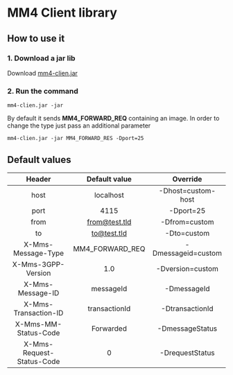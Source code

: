 # MM4 Client library

## How to use it
### 1. Download a jar lib
Download [mm4-clien.jar](https://github.com/peterjurkovic/smtp/blob/master/mm4-client.jar)

### 2. Run the command

```
mm4-clien.jar -jar 
```

By default it sends **MM4_FORWARD_REQ** containing an image. In order to change the type just pass an additional parameter

```
mm4-clien.jar -jar MM4_FORWARD_RES -Dport=25
```



## Default values

|           Header          |  Default value  |      Override      |
|:-------------------------:|:---------------:|:------------------:|
| host                      | localhost       | -Dhost=custom-host |
| port                      | 4115            | -Dport=25          |
| from                      | from@test.tld   | -Dfrom=custom      |
| to                        | to@test.tld     | -Dto=custom        |
| X-Mms-Message-Type        | MM4_FORWARD_REQ | -Dmessageid=custom |
| X-Mms-3GPP-Version        | 1.0             | -Dversion=custom   |
| X-Mms-Message-ID          | messageId       | -DmessageId        |
| X-Mms-Transaction-ID      | transactionId   | -DtransactionId    |
| X-Mms-MM-Status-Code      | Forwarded       | -DmessageStatus    |
| X-Mms-Request-Status-Code | 0               | -DrequestStatus    |

